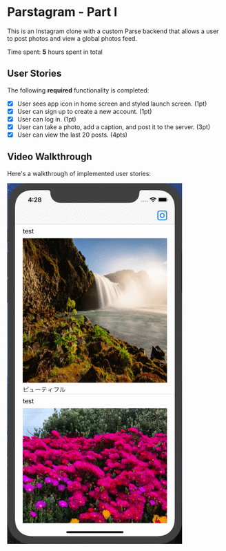 # Parstagram - Part I

This is an Instagram clone with a custom Parse backend that allows a user to post photos and view a global photos feed.

Time spent: **5** hours spent in total

## User Stories

The following **required** functionality is completed:

- [x] User sees app icon in home screen and styled launch screen. (1pt)
- [x] User can sign up to create a new account. (1pt)
- [x] User can log in. (1pt)
- [x] User can take a photo, add a caption, and post it to the server. (3pt)
- [x] User can view the last 20 posts. (4pts)

<!--
The following **bonus** features are implemented:

- [ ] User can pull to refresh. (1pt)
- [ ] User can load past tweets infinitely. (2pts)
-->

## Video Walkthrough

Here's a walkthrough of implemented user stories:

<img src='https://github.com/Kazutaka333/Parstagram/blob/master/parstagram_part1.gif?raw=true' title='Video Walkthrough' width='' alt='Video Walkthrough' />
